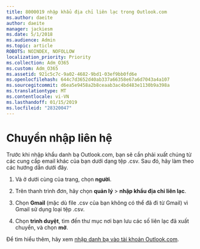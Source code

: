 ```yaml
---
title: 8000019 nhập khẩu địa chỉ liên lạc trong Outlook.com
ms.author: daeite
author: daeite
manager: jackiesm
ms.date: 5/1/2018
ms.audience: Admin
ms.topic: article
ROBOTS: NOINDEX, NOFOLLOW
localization_priority: Priority
ms.collection: Adm_O365
ms.custom: Adm_O365
ms.assetid: 921c5c7c-9a02-4682-9bd1-03ef9bb0fd6e
ms.openlocfilehash: 644c7d3652d40ab337a66358e67a6d7043a4a107
ms.sourcegitcommit: d6ea5e9458a2b8ceaab3ac4bd483e1130b9a398a
ms.translationtype: MT
ms.contentlocale: vi-VN
ms.lasthandoff: 01/15/2019
ms.locfileid: "28320047"
---
```

# <a name="import-contacts"></a>Chuyển nhập liên hệ

Trước khi nhập khẩu danh bạ Outlook.com, bạn sẽ cần phải xuất chúng từ các cung cấp email khác của bạn dưới dạng tệp .csv. Sau đó, hãy làm theo các hướng dẫn dưới đây.
  
1. Và ở dưới cùng của trang, chọn **người**. 
    
2. Trên thanh trình đơn, hãy chọn **quản lý** \> **nhập khẩu địa chỉ liên lạc**. 
    
3. Chọn **Gmail** (mặc dù file .csv của bạn không có thể đã đi từ Gmail) vì Gmail sử dụng loại tệp .csv. 
    
4. Chọn **trình duyệt**, tìm đến thư mục nơi bạn lưu các số liên lạc đã xuất chuyển, và chọn **mở**. 
    
Để tìm hiểu thêm, hãy xem [nhập danh bạ vào tài khoản Outlook.com](https://go.microsoft.com/fwlink/p/?linkid=873136).
  

